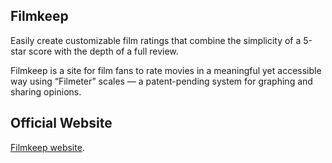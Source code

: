 ## Filmkeep

Easily create customizable film ratings that combine the simplicity of a 5-star score with the depth of a full review.

Filmkeep is a site for film fans to rate movies in a meaningful yet accessible way using “Filmeter” scales — a patent-pending system for graphing and sharing opinions.


## Official Website

[Filmkeep website](http://filmkeep.com).

